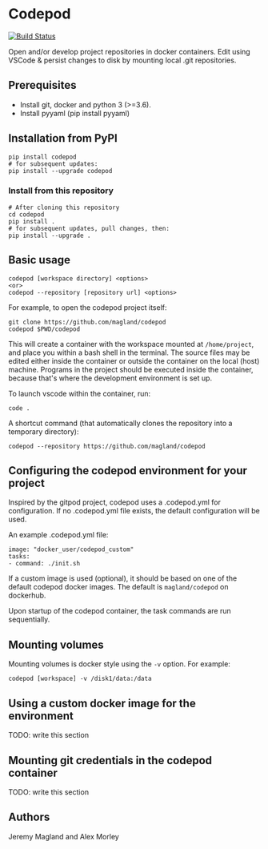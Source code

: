 # Codepod
[![Build Status](https://travis-ci.org/magland/codepod.svg?branch=master)](https://travis-ci.org/magland/codepod)

Open and/or develop project repositories in docker containers. Edit using VSCode & persist changes to disk by mounting local .git repositories.

## Prerequisites

* Install git, docker and python 3 (>=3.6).
* Install pyyaml (pip install pyyaml)

## Installation from PyPI

```
pip install codepod
# for subsequent updates:
pip install --upgrade codepod
```

### Install from this repository
```
# After cloning this repository
cd codepod
pip install .
# for subsequent updates, pull changes, then:
pip install --upgrade .
```

## Basic usage

```
codepod [workspace directory] <options>
<or>
codepod --repository [repository url] <options>
```

For example, to open the codepod project itself:
```
git clone https://github.com/magland/codepod
codepod $PWD/codepod
```

This will create a container with the workspace mounted at `/home/project`, and place you within a bash shell in the terminal. The source files may be edited either inside the container or outside the container on the local (host) machine. Programs in the project should be executed inside the container, because that's where the development environment is set up.

To launch vscode within the container, run:

```
code .
```

A shortcut command (that automatically clones the repository into a temporary directory):

```
codepod --repository https://github.com/magland/codepod
```

## Configuring the codepod environment for your project

Inspired by the gitpod project, codepod uses a .codepod.yml for configuration. If no .codepod.yml file exists, the default configuration will be used.

An example .codepod.yml file:

```
image: "docker_user/codepod_custom"
tasks:
- command: ./init.sh
```

If a custom image is used (optional), it should be based on one of the default codepod docker images. The default is `magland/codepod` on dockerhub.

Upon startup of the codepod container, the task commands are run sequentially.

## Mounting volumes

Mounting volumes is docker style using the `-v` option. For example:

```
codepod [workspace] -v /disk1/data:/data
```

## Using a custom docker image for the environment

TODO: write this section

## Mounting git credentials in the codepod container

TODO: write this section

## Authors

Jeremy Magland and Alex Morley
